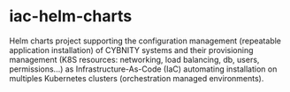 # iac-helm-charts
Helm charts project supporting the configuration management (repeatable application installation) of CYBNITY systems and their provisioning management (K8S resources: networking, load balancing, db, users, permissions...) as Infrastructure-As-Code (IaC) automating installation on multiples Kubernetes clusters (orchestration managed environments).
